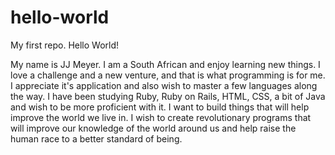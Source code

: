 # hello-world
My first repo. Hello World!

My name is JJ Meyer. I am a South African and enjoy learning new things. I love a challenge and a new venture, and that is what programming is for me. 
I appreciate it's application and also wish to master a few languages along the way. I have been studying Ruby, Ruby on Rails, HTML, CSS, a bit of Java and wish to be more proficient with it. I want to build things that will help improve the world we live in. I wish to create revolutionary programs that will improve our knowledge of the world around us and help raise the human race to a better standard of being.
